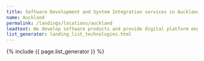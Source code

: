 ```yaml
---
title: Software Development and System Integration services in Auckland
name: Auckland
permalink: /landings/locations/auckland
leadtext: We develop software products and provide digital platform engineering services in across Australia, New Zeland and Asia
list_generator: landing_list_technologies.html
---
```

{% include {{ page.list_generator }} %}